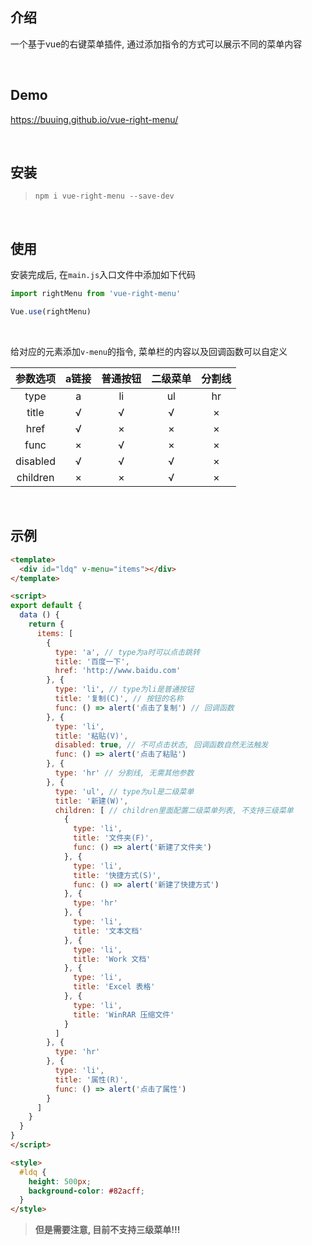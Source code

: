 
## 介绍

一个基于vue的右键菜单插件, 通过添加指令的方式可以展示不同的菜单内容

<br>

## Demo

https://buuing.github.io/vue-right-menu/

<br>

## 安装

> `npm i vue-right-menu --save-dev`

<br>

## 使用

安装完成后, 在`main.js`入口文件中添加如下代码

```js
import rightMenu from 'vue-right-menu'

Vue.use(rightMenu)
```

<br>

给对应的元素添加`v-menu`的指令, 菜单栏的内容以及回调函数可以自定义

| 参数选项  | a链接 | 普通按钮 | 二级菜单 | 分割线
|  :-:     | :-:   | :-:     | :-: | :-:
| type     |  a   |   li    |  ul  | hr 
| title    |  √   |   √     |  √   | × 
| href     |  √   |   ×     |  ×   | × 
| func     |  ×   |   √     |  ×   | × 
| disabled |  √   |   √     |  √   | × 
| children |  ×   |   ×     |  √   | × 

<br>

## 示例

```html
<template>
  <div id="ldq" v-menu="items"></div>
</template>

<script>
export default {
  data () {
    return {
      items: [
        {
          type: 'a', // type为a时可以点击跳转
          title: '百度一下',
          href: 'http://www.baidu.com'
        }, {
          type: 'li', // type为li是普通按钮
          title: '复制(C)', // 按钮的名称
          func: () => alert('点击了复制') // 回调函数
        }, {
          type: 'li',
          title: '粘贴(V)',
          disabled: true, // 不可点击状态, 回调函数自然无法触发
          func: () => alert('点击了粘贴')
        }, {
          type: 'hr' // 分割线, 无需其他参数
        }, {
          type: 'ul', // type为ul是二级菜单
          title: '新建(W)',
          children: [ // children里面配置二级菜单列表, 不支持三级菜单
            {
              type: 'li',
              title: '文件夹(F)',
              func: () => alert('新建了文件夹')
            }, {
              type: 'li',
              title: '快捷方式(S)',
              func: () => alert('新建了快捷方式')
            }, {
              type: 'hr'
            }, {
              type: 'li',
              title: '文本文档'
            }, {
              type: 'li',
              title: 'Work 文档'
            }, {
              type: 'li',
              title: 'Excel 表格'
            }, {
              type: 'li',
              title: 'WinRAR 压缩文件'
            }
          ]
        }, {
          type: 'hr'
        }, {
          type: 'li',
          title: '属性(R)',
          func: () => alert('点击了属性')
        }
      ]
    }
  }
}
</script>

<style>
  #ldq {
    height: 500px;
    background-color: #82acff;
  }
</style>
```

> **但是需要注意, 目前不支持三级菜单!!!**
